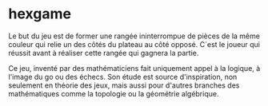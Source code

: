 # hexgame




Le but du jeu est de former une rangée ininterrompue de pièces de la même couleur qui relie un des côtés du plateau au côté opposé. C´est le joueur qui réussit avant à réaliser cette rangée qui gagnera la partie.



Ce jeu, inventé par des mathématiciens fait uniquement appel à la logique, à l'image du go ou des échecs. Son étude est source d'inspiration, non seulement en théorie des jeux, mais aussi pour d'autres branches des mathématiques comme la topologie ou la géométrie algébrique.
